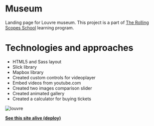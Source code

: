 # Museum
Landing page for Louvre museum. This project is a part of [The Rolling Scopes School](https://rs.school/) learning program.

# Technologies and approaches
* HTML5 and Sass layout
* Slick library
* Mapbox library
* Created custom controls for videoplayer
* Embed videos from youtube.com
* Created two images comparison slider 
* Created animated gallery
* Created a calculator for buying tickets

![louvre](https://i.imgur.com/jDLH9ga.jpg)

**[See this site alive (deploy)](https://prizzz.github.io/Museum/museum/)**
